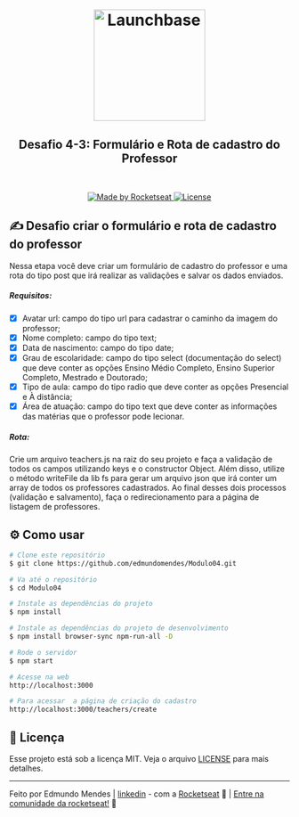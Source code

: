 <h1 align="center">
    <img alt="Launchbase" src="https://storage.googleapis.com/golden-wind/bootcamp-launchbase/logo.png" width="200px" />
</h1>

<h2 align="center">
 Desafio 4-3: Formulário e Rota de cadastro do Professor
</h2>
<br>  
<p align="center">

  <a href="https://rocketseat.com.br">
    <img alt="Made by Rocketseat" src="https://img.shields.io/badge/made%20by-Rocketseat-%23F8952D">
  </a>

  <a href="LICENSE" >
    <img alt="License" src="https://img.shields.io/badge/license-MIT-%23F8952D">
  </a>

</p>

## ✍ Desafio criar o formulário e rota de cadastro do professor

Nessa etapa você deve criar um formulário de cadastro do professor e uma rota do tipo post que irá realizar as validações e salvar os dados enviados.
##### Requisitos:
- [x] Avatar url: campo do tipo url para cadastrar o caminho da imagem do professor;
- [x] Nome completo: campo do tipo text;
- [x] Data de nascimento: campo do tipo date;
- [x] Grau de escolaridade: campo do tipo select (documentação do select) que deve conter as opções Ensino Médio Completo, Ensino Superior Completo, Mestrado e Doutorado;
- [x] Tipo de aula: campo do tipo radio que deve conter as opções Presencial e À distância;
- [x] Área de atuação: campo do tipo text que deve conter as informações das matérias que o          professor pode lecionar.

##### Rota:
Crie um arquivo teachers.js na raiz do seu projeto e faça a validação de todos os campos utilizando keys e o constructor Object. Além disso, utilize o método writeFile da lib fs para gerar um arquivo json que irá conter um array de todos os professores cadastrados. Ao final desses dois processos (validação e salvamento), faça o redirecionamento para a página de listagem de professores.
## :gear: Como usar
```bash
# Clone este repositório
$ git clone https://github.com/edmundomendes/Modulo04.git

# Va até o repositório
$ cd Modulo04

# Instale as dependências do projeto
$ npm install

# Instale as dependências do projeto de desenvolvimento
$ npm install browser-sync npm-run-all -D   

# Rode o servidor
$ npm start

# Acesse na web
http://localhost:3000

# Para acessar  a página de criação do cadastro
http://localhost:3000/teachers/create

```

## :memo: Licença

Esse projeto está sob a licença MIT. Veja o arquivo [LICENSE](/LICENSE) para mais detalhes.

---

Feito por Edmundo Mendes | [linkedin](https://www.linkedin.com/in/edmundo-mendes/) - com a [Rocketseat](https://rocketseat.com.br) :rocket: | [Entre na comunidade da rocketseat!](https://discordapp.com/invite/gCRAFhc) :purple_heart: